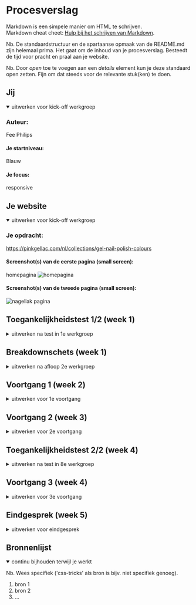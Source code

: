 # Procesverslag
Markdown is een simpele manier om HTML te schrijven.  
Markdown cheat cheet: [Hulp bij het schrijven van Markdown](https://github.com/adam-p/markdown-here/wiki/Markdown-Cheatsheet).

Nb. De standaardstructuur en de spartaanse opmaak van de README.md zijn helemaal prima. Het gaat om de inhoud van je procesverslag. Besteedt de tijd voor pracht en praal aan je website.

Nb. Door *open* toe te voegen aan een *details* element kun je deze standaard open zetten. Fijn om dat steeds voor de relevante stuk(ken) te doen.





## Jij

<details open>
  <summary>uitwerken voor kick-off werkgroep</summary>

  ### Auteur:
  Fee Philips

  #### Je startniveau:
  Blauw

  #### Je focus:
  responsive
 
</details>





## Je website

<details open>
  <summary>uitwerken voor kick-off werkgroep</summary>

  ### Je opdracht:
  https://pinkgellac.com/nl/collections/gel-nail-polish-colours 

  #### Screenshot(s) van de eerste pagina (small screen): 
  homepagina 
  <img src="https://user-images.githubusercontent.com/118175206/201687715-a26e1978-06f5-4540-9a6d-862788142bd8.png" width="375px" alt="homepagina">

  #### Screenshot(s) van de tweede pagina (small screen): 
  <img src="https://user-images.githubusercontent.com/118175206/201687376-73d885b3-304e-4d85-b96a-6400a208487d.png" width="375px" alt="nagellak pagina">

 



## Toegankelijkheidstest 1/2 (week 1)

<details>
  <summary>uitwerken na test in 1e werkgroep</summary>

  ### Bevindingen
  Lijst met je bevindingen die in de test naar voren kwamen:

  #### Screenreader
 Heb eerst gekeken naar hoe de screen reader werkt. En even door de twee pagina’s gegaan. 
-	Kopjes en de linkjes duidelijk maken.
-	Je kunt filteren op kopjes en linkjes. 
-	Alles was te bereiken met de screenreader


  #### Muis en Toetsenbord 
 Ik ben gaan kijken of alles op de website te bereiken is met alleen het toetsenbord.

-	Je kunt niet naar de nagellakjes met tap.
-	Je kunt goed heen en weer op de website doormiddel van het toetsen bord
-	Alles moet met het toetsenbord te bereiken zijn voor mensen met een trillend arm. 


  #### Motoriek (shocks, elastiekjes)
  Ik heb gekeken hoe het is als je een beperking hebt, zoals een trillend arm. Ook heb ik verschillende brilletjes op gezet hoe het is als je zicht beperkt is. Of hoe het is om heel snel afgeleid te zijn. 
  
-	Met een trillende arm is het besturen van de muis heel lastig. Zo klik je snel mis. Daarom is het belangrijk dat je knoppen groot genoeg zijn.
-	Alles moet met het toetsenbord te bereiken zijn voor mensen met een trillend arm. 
-	Door minder goed zicht is het fijn dat de tekst niet in kleuren is maar in het zwart. Gekleurde tekst moet zwart worden.
-	Als je snel afgeleid bent zorgen de vele kleuren snel voor afleiding. 
-	Het is belangrijk dat de teksten en de buttons groot genoeg zijn.
-	Alle informatie moet groot genoeg zijn voor mensen met een slecht zicht. Sommige teksten kunnen groter.


  #### Visueel (brillen, contrast, kleurenblind, dark/light). 
Ik heb via inspecteren de kleuren van de website verandert en gekeken hoe het is voor iemand die niet meer zo goed ziet.

-	Als je de kleuren anders ziet is het handig als de namen van de nagellak kleuren goed omschreven zijn. De meeste zijn dat ook.
-	Als je minder goed ziet is het belangrijk dat de letter grootte groot genoeg is.
-	Als je alles in een grijstint ziet is alles gelijk heel eentonig. Het is goed om voorgrondkleuren en achtergrondkleuren van elkaar te laten verschillen.




</details>



## Breakdownschets (week 1)

<details>
  <summary>uitwerken na afloop 2e werkgroep</summary>

  ### de hele pagina: 
  <img src="readme-images/dummy-plaatje.jpg" width="375px" alt="breakdown van de hele pagina">

  ### dynamisch deel (bijv menu): 
  <img src="readme-images/dummy-plaatje.jpg" width="375px" alt="breakdown van een dynamisch deel">

  ### wellicht nog een dynamisch deel (bijv filter): 
  <img src="readme-images/dummy-plaatje.jpg" width="375px" alt="breakdown van nog een dynamisch deel">

</details>





## Voortgang 1 (week 2)

<details>
  <summary>uitwerken voor 1e voortgang</summary>

  ### Stand van zaken
  Ik vind de uitleg in de lessen heel fijn. Alleen ik merk dat ik zelf vaak niet weet waar ik moet beginnen. Ik weet nog niet heel veel van code. veel termen zijn dan ook nieuw. Ik merk dat ik vaak niet weet hoe ik iets moet maken, code is niet mijn sterke kant. Maar ik probeer zo veel mogelijk te oefenen en te vragen zo dat het me toch gaat lukken.


  ### Agenda voor meeting
  samen met je groepje opstellen

  | student 1  Fee    :   1. Ik moet alles nog in html zetten, tekst+ plaatjes
                          2. alle afbeeldingen inladen
                          3. css begin maken
  | student 2  Mila   :   1. Basis structuur maken
                          2. Inhoud verzamelen (afbeeldingen, iconen, fonts)
                          3. Bronnen niet vergeten
                          4. CSS’en
  | student 3  Steven :   1. start maken in css
                          2. oefenen met positioneren
                          3. weten wanneer ik flex-box of grid moet gebruiken
    

  ### Verslag van meeting
  hier na afloop snel de uitkomsten van de meeting vastleggen

  - punt 1
  - punt 2
  - nog een punt
  - ...

</details>





## Voortgang 2 (week 3)

<details>
  <summary>uitwerken voor 2e voortgang</summary>

  ### Stand van zaken
  hier dit ging goed & dit was lastig (neem ook screenshots op van delen van je website en code)


  ### Agenda voor meeting
  samen met je groepje opstellen

  | student 1      | student 2          | student 3    | student 4        |
  | ---            | ---                | ---          | ---              |
  | dit bespreken  | en dit             | en ik dit    | en dan ik dat    |
  | en dat ook nog | dit als er tijd is | nog een punt | dit wil ik zeker |
  | ...            | ...                | ...          | ...              |


  ### Verslag van meeting
  hier na afloop snel de uitkomsten van de meeting vastleggen

  - punt 1
  - punt 2
  - nog een punt
- ...

</details>





## Toegankelijkheidstest 2/2 (week 4)

<details>
  <summary>uitwerken na test in 8e werkgroep</summary>

  ### Bevindingen
  Lijst met je bevindingen die in de test naar voren kwamen (geef ook aan wat er verbeterd is):

  #### Screenreader
  Heb eerst gekeken naar hoe de screen reader werkt. En even door de twee pagina’s gegaan.
  
-	Kopjes en de linkjes duidelijk maken.
-	Je kunt filteren op kopjes en linkjes. 
-	Alles was te bereiken met de screenreader.
![image](https://user-images.githubusercontent.com/118175206/202661222-b82ae696-4dda-4eb2-a7ef-768a7fcd802c.png)


  #### Muis en Toetsenbord 
 Ik ben gaan kijken of alles op de website te bereiken is met alleen het toetsenbord.

-	Je kunt niet naar de nagellakjes met tap.
-	Je kunt goed heen en weer op de website doormiddel van het toetsen bord
-	Alles moet met het toetsenbord te bereiken zijn voor mensen met een trillend arm. 
![image](https://user-images.githubusercontent.com/118175206/202661425-e945cae9-d526-4c09-be1c-fb5d3e0c3a44.png)


  #### Motoriek (shocks, elastiekjes)
  Ik heb gekeken hoe het is als je een beperking hebt, zoals een trillend arm. Ook heb ik verschillende brilletjes op gezet hoe het is als je zicht beperkt is. Of hoe het is om heel snel afgeleid te zijn. 
  
-	Met een trillende arm is het besturen van de muis heel lastig. Zo klik je snel mis. Daarom is het belangrijk dat je knoppen groot genoeg zijn.
-	Alles moet met het toetsenbord te bereiken zijn voor mensen met een trillend arm. 
-	Door minder goed zicht is het fijn dat de tekst niet in kleuren is maar in het zwart. Gekleurde tekst moet zwart worden.
-	Als je snel afgeleid bent zorgen de vele kleuren snel voor afleiding. 
-	Het is belangrijk dat de teksten en de buttons groot genoeg zijn.
-	Alle informatie moet groot genoeg zijn voor mensen met een slecht zicht. Sommige teksten kunnen groter.
![image](https://user-images.githubusercontent.com/118175206/202661330-033fa5d0-ddc6-4086-aa0b-4079d2fd831a.png)



  #### Visueel (brillen, contrast, kleurenblind, dark/light). 
 Ik heb via inspecteren de kleuren van de website verandert en gekeken hoe het is voor iemand die niet meer zo goed ziet.

-	Als je de kleuren anders ziet is het handig als de namen van de nagellak kleuren goed omschreven zijn. De meeste zijn dat ook.
-	Als je minder goed ziet is het belangrijk dat de letter grootte groot genoeg is.
-	Als je alles in een grijstint ziet is alles gelijk heel eentonig. Het is goed om voorgrondkleuren en achtergrondkleuren van elkaar te laten verschillen.
![image](https://user-images.githubusercontent.com/118175206/202661543-42c25b94-9103-4fe3-b18d-4f506a2da2bf.png)

</details>





## Voortgang 3 (week 4)

<details>
  <summary>uitwerken voor 3e voortgang</summary>

  ### Stand van zaken
  hier dit ging goed & dit was lastig (neem ook screenshots op van delen van je website en code)


  ### Agenda voor meeting
  samen met je groepje opstellen

  | student 1      | student 2          | student 3    | student 4        |
  | ---            | ---                | ---          | ---              |
  | dit bespreken  | en dit             | en ik dit    | en dan ik dat    |
  | en dat ook nog | dit als er tijd is | nog een punt | dit wil ik zeker |
  | ...            | ...                | ...          | ...              |


  ### Verslag van meeting
  hier na afloop snel de uitkomsten van de meeting vastleggen

  - punt 1
  - punt 2
  - nog een punt
  - ...

</details>





## Eindgesprek (week 5)

<details>
  <summary>uitwerken voor eindgesprek</summary>

  ### Je uitkomst - karakteristiek screenshots:
  <img src="readme-images/dummy-plaatje.jpg" width="375px" alt="uitomst opdracht 1">


  ### Dit ging goed/Heb ik geleerd: 
  Korte omschrijving met plaatjes

  <img src="readme-images/dummy-plaatje.jpg" width="375px" alt="top">


  ### Dit was lastig/Is niet gelukt:
  Korte omschrijving met plaatjes

  <img src="readme-images/dummy-plaatje.jpg" width="375px" alt="bummer">
</details>





## Bronnenlijst

<details open>
  <summary>continu bijhouden terwijl je werkt</summary>

  Nb. Wees specifiek ('css-tricks' als bron is bijv. niet specifiek genoeg).

  1. bron 1
  2. bron 2
  3. ...

</details>

